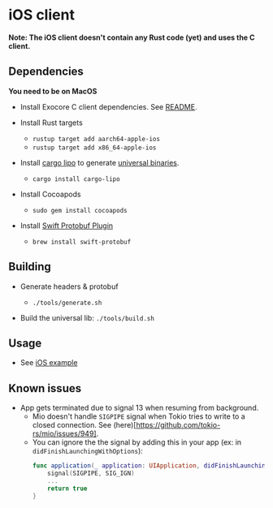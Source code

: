 # iOS client

**Note: The iOS client doesn't contain any Rust code (yet) and uses the C client.**

## Dependencies
**You need to be on MacOS**

* Install Exocore C client dependencies. See [README](../c/README.md).

* Install Rust targets
    * `rustup target add aarch64-apple-ios`
    * `rustup target add x86_64-apple-ios`
    
* Install [cargo lipo](https://github.com/TimNN/cargo-lipo) to generate [universal binaries](https://en.wikipedia.org/wiki/Universal_binary).
    * `cargo install cargo-lipo`

* Install Cocoapods
    * `sudo gem install cocoapods`

* Install [Swift Protobuf Plugin](https://github.com/apple/swift-protobuf/)
    * `brew install swift-protobuf`

## Building
* Generate headers & protobuf
    * `./tools/generate.sh`

* Build the universal lib: `./tools/build.sh`

## Usage
* See [iOS example](../../examples/ios/README.md)

## Known issues
* App gets terminated due to signal 13 when resuming from background.
  * Mio doesn't handle `SIGPIPE` signal when Tokio tries to write to a closed connection. See (here)[https://github.com/tokio-rs/mio/issues/949].
  * You can ignore the the signal by adding this in your app (ex: in `didFinishLaunchingWithOptions`):
    ```swift
    func application(_ application: UIApplication, didFinishLaunchingWithOptions launchOptions: [UIApplication.LaunchOptionsKey: Any]?) -> Bool {
        signal(SIGPIPE, SIG_IGN)
        ...
        return true
    }
    ```